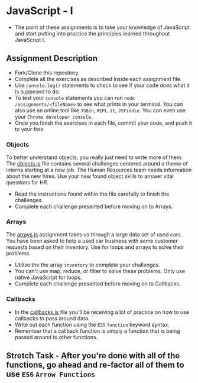 <!--this is an edit-->
# JavaScript - I

* The point of these assignments is to take your knowledge of JavaScript and start putting into practice the principles learned throughout JavaScript I.

## Assignment Description

* Fork/Clone this repository.
* Complete all the exercises as described inside each assignment file.
* Use `console.log()` statements to check to see if your code does what it is supposed to do.
* To test your `console` statements you can run `node /assignments/<fileName>` to see what prints in your terminal. You can also use an online tool like `JSBin`, `REPL.it`, `JSFiddle`. You can even use your `Chrome developer console`.
* Once you finish the exercises in each file, commit your code, and push it to your fork. 

### Objects
To better understand objects, you really just need to write more of them. The [objects.js](assignments/objects.js) file contains several challenges centered around a theme of interns starting at a new job. The Human Resources team needs information about the new hires. Use your new found object skills to answer vital questions for HR.

* Read the instructions found within the file carefully to finish the challenges. 
* Complete each challenge presented before moving on to Arrays.

### Arrays
The [arrays.js](assignments/arrays.js) assignment takes us through a large data set of used cars.  You have been asked to help a used car business with some customer requests based on their inventory.  Use for loops and arrays to solve their problems.

* Utilize the the array `inventory` to complete your challenges.
* You can't use map, reduce, or filter to solve these problems.  Only use native JavaScript for loops.
* Complete each challenge presented before moving on to Callbacks.

### Callbacks

* In the [callbacks.js](assignments/callbacks.js) file you'll be receiving a lot of practice on how to use callbacks to pass around data.
* Write out each function using the `ES5` `function` keyword syntax.
* Remember that a callback function is simply a function that is being passed around to other functions.

## Stretch Task - After you're done with all of the functions, go ahead and re-factor all of them to use `ES6` `Arrow Functions`
